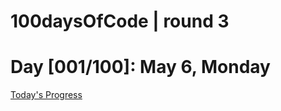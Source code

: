 # 100daysOfCode | round 3

# Day [001/100]: May 6, Monday
[Today's Progress](https://frontendpadawan.wordpress.com/2019/05/06/r3d001-100daysofcode/)